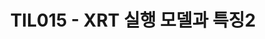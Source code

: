 ---
title: TIL015 - XRT 실행 모델과 특징2
excerpt: "XRT의 커널 실행 모델 컨트롤"
categories: TIL
tags: xilinx
toc: true
toc_sticky: true
---